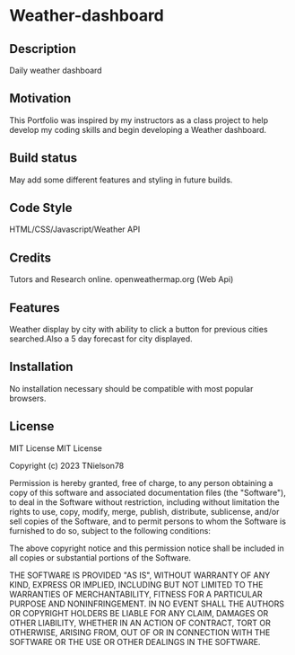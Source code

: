 # Weather-dashboard

## Description

Daily weather dashboard

## Motivation

This Portfolio was inspired by my instructors as a class project to help develop my coding skills and begin developing a Weather dashboard.
## Build status

May add some different features and styling in future builds.

## Code Style

HTML/CSS/Javascript/Weather API

## Credits

Tutors and Research online.
openweathermap.org (Web Api)

## Features

Weather display by city with ability to click a button for previous cities searched.Also a 5 day forecast for city displayed.

## Installation

No installation necessary should be compatible with most popular browsers.


## License

MIT License
MIT License

Copyright (c) 2023 TNielson78

Permission is hereby granted, free of charge, to any person obtaining a copy
of this software and associated documentation files (the "Software"), to deal
in the Software without restriction, including without limitation the rights
to use, copy, modify, merge, publish, distribute, sublicense, and/or sell
copies of the Software, and to permit persons to whom the Software is
furnished to do so, subject to the following conditions:

The above copyright notice and this permission notice shall be included in all
copies or substantial portions of the Software.

THE SOFTWARE IS PROVIDED "AS IS", WITHOUT WARRANTY OF ANY KIND, EXPRESS OR
IMPLIED, INCLUDING BUT NOT LIMITED TO THE WARRANTIES OF MERCHANTABILITY,
FITNESS FOR A PARTICULAR PURPOSE AND NONINFRINGEMENT. IN NO EVENT SHALL THE
AUTHORS OR COPYRIGHT HOLDERS BE LIABLE FOR ANY CLAIM, DAMAGES OR OTHER
LIABILITY, WHETHER IN AN ACTION OF CONTRACT, TORT OR OTHERWISE, ARISING FROM,
OUT OF OR IN CONNECTION WITH THE SOFTWARE OR THE USE OR OTHER DEALINGS IN THE
SOFTWARE.
